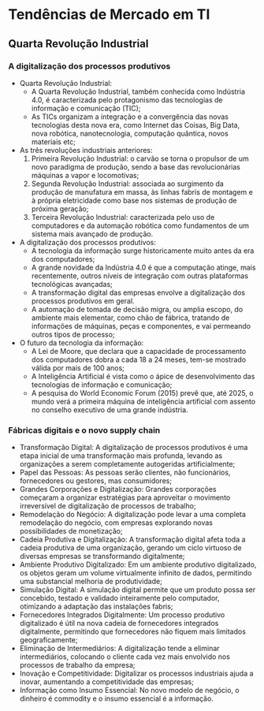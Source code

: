 # Tendências de Mercado em TI

## Quarta Revolução Industrial

### A digitalização dos processos produtivos

- Quarta Revolução Industrial:
  - A Quarta Revolução Industrial, também conhecida como Indústria 4.0, é caracterizada pelo protagonismo das tecnologias de informação e comunicação (TIC);
  - As TICs organizam a integração e a convergência das novas tecnologias desta nova era, como Internet das Coisas, Big Data, nova robótica, nanotecnologia, computação quântica, novos materiais etc;
- As três revoluções industriais anteriores:
  1. Primeira Revolução Industrial: o carvão se torna o propulsor de um novo paradigma de produção, sendo a base das revolucionárias máquinas a vapor e locomotivas;
  2. Segunda Revolução Industrial: associada ao surgimento da produção de manufatura em massa, às linhas fabris de montagem e à própria eletricidade como base nos sistemas de produção de próxima geração;
  3. Terceira Revolução Industrial: caracterizada pelo uso de computadores e da automação robótica como fundamentos de um sistema mais avançado de produção.
- A digitalização dos processos produtivos:
  - A tecnologia da informação surge historicamente muito antes da era dos computadores;
  - A grande novidade da Indústria 4.0 é que a computação atinge, mais recentemente, outros níveis de integração com outras plataformas tecnológicas avançadas;
  - A transformação digital das empresas envolve a digitalização dos processos produtivos em geral.
  - A automação de tomada de decisão migra, ou amplia escopo, do ambiente mais elementar, como chão de fábrica, tratando de informações de máquinas, peças e componentes, e vai permeando outros tipos de processo;
- O futuro da tecnologia da informação:
  - A Lei de Moore, que declara que a capacidade de processamento dos computadores dobra a cada 18 a 24 meses, tem-se mostrado válida por mais de 100 anos;
  - A Inteligência Artificial é vista como o ápice de desenvolvimento das tecnologias de informação e comunicação;
  - A pesquisa do World Economic Forum (2015) prevê que, até 2025, o mundo verá a primeira máquina de inteligência artificial com assento no conselho executivo de uma grande indústria.

### Fábricas digitais e o novo supply chain

- Transformação Digital: A digitalização de processos produtivos é uma etapa inicial de uma transformação mais profunda, levando as organizações a serem completamente autogeridas artificialmente;
- Papel das Pessoas: As pessoas serão clientes, não funcionários, fornecedores ou gestores, mas consumidores;
- Grandes Corporações e Digitalização: Grandes corporações começaram a organizar estratégias para aproveitar o movimento irreversível de digitalização de processos de trabalho;
- Remodelação do Negócio: A digitalização pode levar a uma completa remodelação do negócio, com empresas explorando novas possibilidades de monetização;
- Cadeia Produtiva e Digitalização: A transformação digital afeta toda a cadeia produtiva de uma organização, gerando um ciclo virtuoso de diversas empresas se transformando digitalmente;
- Ambiente Produtivo Digitalizado: Em um ambiente produtivo digitalizado, os objetos geram um volume virtualmente infinito de dados, permitindo uma substancial melhoria de produtividade;
- Simulação Digital: A simulação digital permite que um produto possa ser concebido, testado e validado inteiramente pelo computador, otimizando a adaptação das instalações fabris;
- Fornecedores Integrados Digitalmente: Um processo produtivo digitalizado é útil na nova cadeia de fornecedores integrados digitalmente, permitindo que fornecedores não fiquem mais limitados geograficamente;
- Eliminação de Intermediários: A digitalização tende a eliminar intermediários, colocando o cliente cada vez mais envolvido nos processos de trabalho da empresa;
- Inovação e Competitividade: Digitalizar os processos industriais ajuda a inovar, aumentando a competitividade das empresas;
- Informação como Insumo Essencial: No novo modelo de negócio, o dinheiro é commodity e o insumo essencial é a informação.
